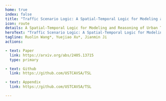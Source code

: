 ```yaml
---
home: true
index: false
title: "Traffic Scenario Logic: A Spatial-Temporal Logic for Modeling and Reasoning of Urban Traffic Scenarios"
icon: route
details: A Spatial-Temporal Logic for Modeling and Reasoning of Urban Traffic Scenarios
heroText: "Traffic Scenario Logic: A Spatial-Temporal Logic for Modeling and Reasoning of Urban Traffic Scenarios"
tagline: Ruolin Wang*, Yuejiao Xu*, Jianmin Ji
actions:

- text: Paper
  link: https://arxiv.org/abs/2405.13715
  type: primary

- text: Github
  link: https://github.com/USTCAVSA/TSL

- text: Appendix
  link: https://github.com/USTCAVSA/TSL

---
```


